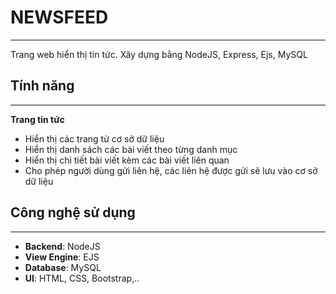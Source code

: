 # NEWSFEED
---
Trang web hiển thị tin tức. Xây dựng bằng NodeJS, Express, Ejs, MySQL

## Tính năng
---
**Trang tin tức**
   - Hiển thị các trang từ cơ sở dữ liệu
   - Hiển thị danh sách các bài viết theo từng danh mục
   - Hiển thị chi tiết bài viết kèm các bài viết liên quan
   - Cho phép người dùng gửi liên hệ, các liên hệ được gửi sẽ lưu vào cơ sở dữ liệu

## Công nghệ sử dụng
---
   - **Backend**: NodeJS
   - **View Engine**: EJS
   - **Database**: MySQL
   - **UI**: HTML, CSS, Bootstrap,..